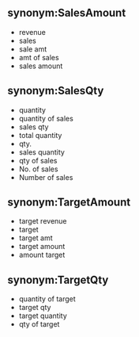 ## synonym:SalesAmount
- revenue
- sales
- sale amt
- amt of sales
- sales amount

## synonym:SalesQty
- quantity
- quantity of sales
- sales qty
- total quantity
- qty.
- sales quantity
- qty of sales
- No. of sales
- Number of sales

## synonym:TargetAmount
- target revenue
- target
- target amt
- target amount
- amount target

## synonym:TargetQty
- quantity of target
- target qty
- target quantity
- qty of target

